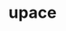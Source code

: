 ---
title: 'upace'
pubDate: 2024-06-05
description: 'Insert omegalul description. Lorem ipsum dolor sit amet, consectetuer adipiscing elit, sed diam nonummy nibh euismod tincidunt ut laoreet dolore magna aliquam.'
video:
    desktopUrl: '/videos/upace--desktop.webm'
    mobileUrl: '/videos/upace--mobile.webm'
category: 'Business Website'
client: 'upace'
industry: 'Recreation Center Management'
websiteUrl: 'https://upaceapp.com'
---